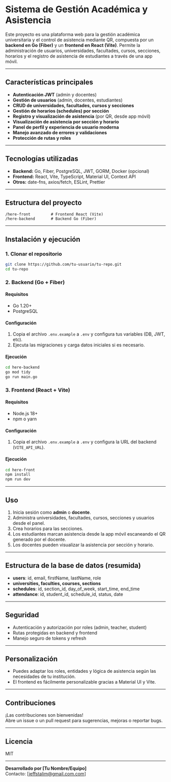 # Sistema de Gestión Académica y Asistencia

Este proyecto es una plataforma web para la gestión académica universitaria y el control de asistencia mediante QR, compuesta por un **backend en Go (Fiber)** y un **frontend en React (Vite)**. Permite la administración de usuarios, universidades, facultades, cursos, secciones, horarios y el registro de asistencia de estudiantes a través de una app móvil.

---

## Características principales

- **Autenticación JWT** (admin y docentes)
- **Gestión de usuarios** (admin, docentes, estudiantes)
- **CRUD de universidades, facultades, cursos y secciones**
- **Gestión de horarios (schedules) por sección**
- **Registro y visualización de asistencia** (por QR, desde app móvil)
- **Visualización de asistencia por sección y horario**
- **Panel de perfil y experiencia de usuario moderna**
- **Manejo avanzado de errores y validaciones**
- **Protección de rutas y roles**

---

## Tecnologías utilizadas

- **Backend:** Go, Fiber, PostgreSQL, JWT, GORM, Docker (opcional)
- **Frontend:** React, Vite, TypeScript, Material UI, Context API
- **Otros:** date-fns, axios/fetch, ESLint, Prettier

---

## Estructura del proyecto

```
/here-front         # Frontend React (Vite)
/here-backend       # Backend Go (Fiber)
```

---

## Instalación y ejecución

### 1. Clonar el repositorio

```bash
git clone https://github.com/tu-usuario/tu-repo.git
cd tu-repo
```

### 2. Backend (Go + Fiber)

#### Requisitos
- Go 1.20+
- PostgreSQL

#### Configuración

1. Copia el archivo `.env.example` a `.env` y configura tus variables (DB, JWT, etc).
2. Ejecuta las migraciones y carga datos iniciales si es necesario.

#### Ejecución

```bash
cd here-backend
go mod tidy
go run main.go
```

### 3. Frontend (React + Vite)

#### Requisitos
- Node.js 18+
- npm o yarn

#### Configuración

1. Copia el archivo `.env.example` a `.env` y configura la URL del backend (`VITE_API_URL`).

#### Ejecución

```bash
cd here-front
npm install
npm run dev
```

---

## Uso

1. Inicia sesión como **admin** o **docente**.
2. Administra universidades, facultades, cursos, secciones y usuarios desde el panel.
3. Crea horarios para las secciones.
4. Los estudiantes marcan asistencia desde la app móvil escaneando el QR generado por el docente.
5. Los docentes pueden visualizar la asistencia por sección y horario.

---

## Estructura de la base de datos (resumida)

- **users**: id, email, firstName, lastName, role
- **universities, faculties, courses, sections**
- **schedules**: id, section_id, day_of_week, start_time, end_time
- **attendance**: id, student_id, schedule_id, status, date

---

## Seguridad

- Autenticación y autorización por roles (admin, teacher, student)
- Rutas protegidas en backend y frontend
- Manejo seguro de tokens y refresh

---

## Personalización

- Puedes adaptar los roles, entidades y lógica de asistencia según las necesidades de tu institución.
- El frontend es fácilmente personalizable gracias a Material UI y Vite.

---

## Contribuciones

¡Las contribuciones son bienvenidas!  
Abre un issue o un pull request para sugerencias, mejoras o reportar bugs.

---

## Licencia

MIT

---

**Desarrollado por [Tu Nombre/Equipo]**  
Contacto: [jeffstalim@gmail.com.com]
